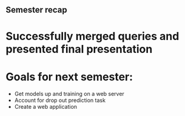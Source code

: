 ## Semester recap 
# Successfully merged queries and presented final presentation 
# Goals for next semester: 
  * Get models up and training on a web server
  * Account for drop out prediction task 
  * Create a web application
